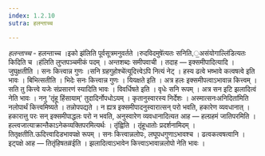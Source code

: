 ```yaml
---
index: 1.2.10
sutra: हलन्ताच्च

---
```

_हलन्ताच्च_ - हलन्ताच्च ।इको झ॑लिति पूर्वसूत्रमनुवर्तते ।रुदविदमुषे॑त्यतः सनिति,॒असंयोगाल्लि॑डित्यतः किदिति च ।ह॑लिति लुप्तपञ्चमीकं पदम् । अन्तशब्दः समीपवाची । तदाह —  इक्समीपादित्यादि । जुघुक्षतीति । सनः कित्त्वान्न गुणः ।सनि ग्रहगुहोश्चे॑त्यूदित्त्वेऽपि नित्यं नेट् । हस्य ढत्वे भष्भावे कत्वषत्वे इति भावः । बिभित्सतीति । भिदेः सनः कित्त्वान्न गुणः । यियक्षते इति । अत्र हलः इक्समीपत्वाऽभावान्न कित्त्वम् । सति तु कित्त्वे यजेः संप्रसारणं स्यादिति भावः । विवर्धिषते इति । वृधेः सनि रूपम् । अत्र सन इटि झलादित्वं नेति भावः । ननु 'तृंहू हिंसायाम्' तुदादिर्नोपधोऽयम् । कृतानुस्वारस्य निर्देशः । अस्मात्सनःअनिदिता॑मिति नलोपार्थं कित्त्वमिष्यते । तन्नोपपद्यते । न ह्यत्र इक्समीपादनुस्वारात्सन् परो भवति, हकारेण व्यवधानात् । हकारात्तु परः सन् इक्समीपाद्धलः परो न भवति, अनुस्वारेण व्यवधानादित्यत आह —  हल्ग्रहमं जातिपरमिति । हल्त्वजात्याक्रान्तैकाऽनेकव्यक्तिपरमित्यर्थः । तृंह्विति । तृंहूधातोः प्रदर्शनामिदम् ।तितृक्षतीति.ऊदित्त्वादिडभावपक्षे रूपम् । सनः कित्त्वान्नलोपः, लघूपधगुणाऽभावश्च । ढत्वकत्वषत्वानि । इट्पक्षे आह —  तितृंहिषत#ईति । झलादित्वाऽभावेन कित्त्वाऽभावान्नलोपो नेति भावः ।